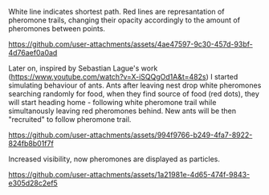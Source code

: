 White line indicates shortest path.
Red lines are represantation of pheromone trails, changing their opacity accordingly to the amount of pheromones between points.

https://github.com/user-attachments/assets/4ae47597-9c30-457d-93bf-4d76aef0a0ad


Later on, inspired by Sebastian Lague's work (https://www.youtube.com/watch?v=X-iSQQgOd1A&t=482s) I started simulating behaviour of ants. 
Ants after leaving nest drop white pheromones searching randomly for food, when they find source of food (red dots), they will start heading home - following white pheromone trail while simultanously leaving red pheromones behind.
New ants will be then "recruited" to follow pheromone trail.

https://github.com/user-attachments/assets/994f9766-b249-4fa7-8922-824fb8b01f7f

Increased visibility, now pheromones are displayed as particles.

https://github.com/user-attachments/assets/1a21981e-4d65-474f-9843-e305d28c2ef5


